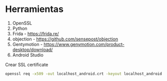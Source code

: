 # Herramientas

1. OpenSSL
2. Python
3. Frida - https://frida.re/
4. objection - https://github.com/sensepost/objection
5. Gentymotion - https://www.genymotion.com/product-desktop/download/
6. Android Studio

Crear SSL certificate
```cmd
openssl req -x509 -out localhost_android.crt -keyout localhost_android.key -newkey rsa:2048 -days 1024 -nodes -sha256 -subj "/C=US/O=Dev-Certificate/CN=Seguridad" -extensions EXT -config config.txt
```